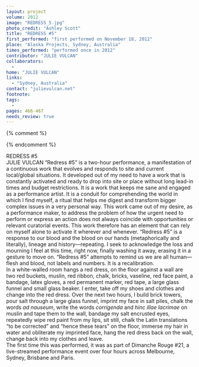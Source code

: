 ```yaml
---
layout: project
volume: 2012
image: "REDRESS_5.jpg"
photo_credit: "Ashley Scott"
title: "REDRESS #5"
first_performed: "first performed on November 18, 2012"
place: "Alaska Projects, Sydney, Australia"
times_performed: "performed once in 2012"
contributor: "JULIE VULCAN"
collaborators: 
  - 
home: "JULIE VULCAN"
links: 
  - "Sydney, Australia"
contact: "julievulcan.net"
footnote: 
tags: 
  - 
pages: 466-467
needs_review: true
---
```


{% comment %} 

{% endcomment %}

 REDRESS #5  
 JULIE VULCAN 
 “Redress #5” is a two-hour performance, a manifestation of a continuous work that evolves and responds to site and current local/global situations. It developed out of my need to have a work that is constantly activated and ready to drop into site or place without long lead-in times and budget restrictions. It is a work that keeps me sane and engaged as a performance artist. It is a conduit for comprehending the world in which I find myself, a ritual that helps me digest and transform bigger complex issues in a very personal way. This work came out of my desire, as a performance maker, to address the problem of how the urgent need to perform or express an action does not always coincide with opportunities or relevant curatorial events. This work therefore has an element that can rely on myself alone to activate it wherever and whenever. 
 “Redress #5” is a response to our blood and the blood on our hands (metaphorically and literally), lineage and history—repeating. I seek to acknowledge the loss and mourning I feel at this time, right now, finally washing it away, erasing it in a gesture to move on. “Redress #5” attempts to remind us we are all human—flesh and blood, not labels and numbers. It is a recalibration.  
 In a white-walled room hangs a red dress, on the floor against a wall are two red buckets, muslin, red ribbon, chalk, bricks, vaseline, red face paint, a bandage, latex gloves, a red permanent marker, red tape, a large glass funnel and small glass beaker. I enter, take off my shoes and clothes and change into the red dress. Over the next two hours, I build brick towers, pour salt through a large glass funnel, imprint my face in salt piles, chalk the words <em>ad nauseum</em>, write the words <em>corrigenda</em> and <em>hinc illae lacrimae</em> on muslin and tape them to the wall, bandage my salt encrusted eyes, repeatedly wipe red paint from my lips, sit still, chalk the Latin translations “to be corrected” and “hence these tears” on the floor, immerse my hair in water and obliterate my imprinted face, hang the red dress back on the wall, change back into my clothes and leave.  
 The first time this was performed, it was as part of Dimanche Rouge #21, a live-streamed performance event over four hours across Melbourne, Sydney, Brisbane and Paris. 
